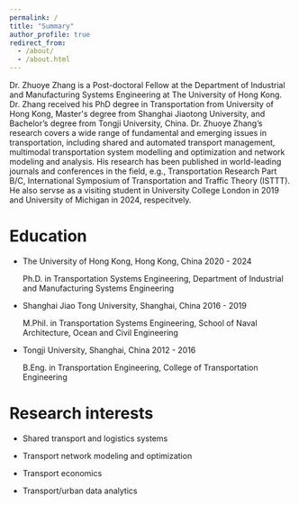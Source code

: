 ```yaml
---
permalink: /
title: "Summary"
author_profile: true
redirect_from: 
  - /about/
  - /about.html
---
```


Dr. Zhuoye Zhang is a Post-doctoral Fellow at the Department of Industrial and Manufacturing Systems Engineering at The University of Hong Kong. Dr. Zhang received his PhD degree in Transportation from University of Hong Kong, Master's degree from Shanghai Jiaotong University, and Bachelor’s degree from Tongji University, China. Dr. Zhuoye Zhang’s research covers a wide range of fundamental and emerging issues in transportation, including shared and automated transport management, multimodal transportation system modelling and optimization and network modeling and analysis. His research has been published in world-leading journals and conferences in the field, e.g., Transportation Research Part B/C, International Symposium of Transportation and Traffic Theory (ISTTT). He also servse as a visiting student in University College London in 2019 and University of Michigan in 2024, respecitvely. 


Education
======

* The University of Hong Kong, Hong Kong, China 2020 - 2024

  Ph.D. in Transportation Systems Engineering, Department of Industrial and Manufacturing Systems Engineering

* Shanghai Jiao Tong University, Shanghai, China 2016 - 2019

  M.Phil. in Transportation Systems Engineering, School of Naval Architecture, Ocean and Civil Engineering

* Tongji University, Shanghai, China 2012 - 2016

  B.Eng. in Transportation Engineering, College of Transportation Engineering


Research interests
======
  * Shared transport and logistics systems

  * Transport network modeling and optimization

  * Transport economics

  * Transport/urban data analytics





